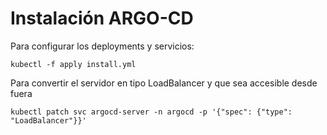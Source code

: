 # Instalación ARGO-CD

Para configurar los deployments y servicios:
```
kubectl -f apply install.yml
```


Para convertir el servidor en tipo LoadBalancer y que sea accesible desde fuera
```
kubectl patch svc argocd-server -n argocd -p '{"spec": {"type": "LoadBalancer"}}'
```
